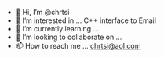 - 👋 Hi, I’m @chrtsi
- 👀 I’m interested in ... C++ interface to Email
- 🌱 I’m currently learning ...
- 💞️ I’m looking to collaborate on ...
- 📫 How to reach me ... chrtsi@aol.com

<!---
chrtsi/chrtsi is a ✨ special ✨ repository because its `README.md` (this file) appears on your GitHub profile.
You can click the Preview link to take a look at your changes.
--->
